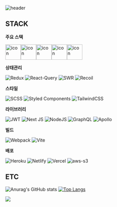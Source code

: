 ![header](https://capsule-render.vercel.app/api?text=ijs1103&animation=fadeIn&type=Waving&fontColor=ebe7f1&fontSize=50)


## STACK

**주요 스택**

<div style="display: flex; align-items: flex-start;"><img src="https://techstack-generator.vercel.app/js-icon.svg" alt="icon" width="48" height="48" /><img src="https://techstack-generator.vercel.app/ts-icon.svg" alt="icon" width="48" height="48" /><img src="https://techstack-generator.vercel.app/react-icon.svg" alt="icon" width="48" height="48" /><img src="https://techstack-generator.vercel.app/redux-icon.svg" alt="icon" width="48" height="48" /><img src="https://techstack-generator.vercel.app/restapi-icon.svg" alt="icon" width="48" height="48" /></div>


**상태관리**

![Redux](https://img.shields.io/badge/redux-%23764ABC.svg?style=for-the-badge&logo=Redux&logoColor=white)
![React-Query](https://img.shields.io/badge/ReactQuery-%23FF4154.svg?style=for-the-badge&logo=react-query&logoColor=white)
![SWR](https://img.shields.io/badge/SWR-%23000000.svg?style=for-the-badge&logo=swc&logoColor=white)
![Recoil](https://img.shields.io/badge/recoil-%230075EB.svg?style=for-the-badge&logo=Revolut&logoColor=white)

**스타일**

![SCSS](https://img.shields.io/badge/sass-CC6699?style=for-the-badge&logo=sass&logoColor=white) ![Styled Components](https://img.shields.io/badge/styled--components-%23FFDC0F?style=for-the-badge&logo=styled-components&logoColor=white) ![TailwindCSS](https://img.shields.io/badge/tailwindcss-%2306B6D4.svg?style=for-the-badge&logo=tailwind-css&logoColor=white)

**라이브러리**

![JWT](https://img.shields.io/badge/JWT-black?style=for-the-badge&logo=JSON%20web%20tokens) ![Next JS](https://img.shields.io/badge/Next-black?style=for-the-badge&logo=next.js&logoColor=white) ![NodeJS](https://img.shields.io/badge/node.js-6DA55F?style=for-the-badge&logo=node.js&logoColor=white) ![GraphQL](https://img.shields.io/badge/GraphQL-E10098?style=for-the-badge&logo=GraphQL&logoColor=white) 
![Apollo](https://img.shields.io/badge/Apollo-311C87?style=for-the-badge&logo=ApolloGraphQL&logoColor=white)


**빌드**

![Webpack](https://img.shields.io/badge/webpack-%238DD6F9.svg?style=for-the-badge&logo=webpack&logoColor=black) ![Vite](https://img.shields.io/badge/vite-%23646CFF.svg?style=for-the-badge&logo=vite&logoColor=white)

**배포**

![Heroku](https://img.shields.io/badge/heroku-%23430098.svg?style=for-the-badge&logo=heroku&logoColor=white) ![Netlify](https://img.shields.io/badge/netlify-%23000000.svg?style=for-the-badge&logo=netlify&logoColor=#00C7B7) ![Vercel](https://img.shields.io/badge/vercel-%23000000.svg?style=for-the-badge&logo=vercel&logoColor=white)
![aws-s3](https://img.shields.io/badge/AmazonS3-%23569A31.svg?style=for-the-badge&logo=AmazonS3&logoColor=white)

## ETC

![Anurag's GitHub stats](https://github-readme-stats.vercel.app/api?username=ijs1103&show_icons=true&theme=radical) [![Top Langs](https://github-readme-stats.vercel.app/api/top-langs/?username=ijs1103&layout=compact)](https://github.com/anuraghazra/github-readme-stats)


 <a href="https://velog.io/@jeajea0127" target="_blank"><img src="https://img.shields.io/badge/velog-f91?style=flat-square&logo=velog&logoColor=white"/></a>

